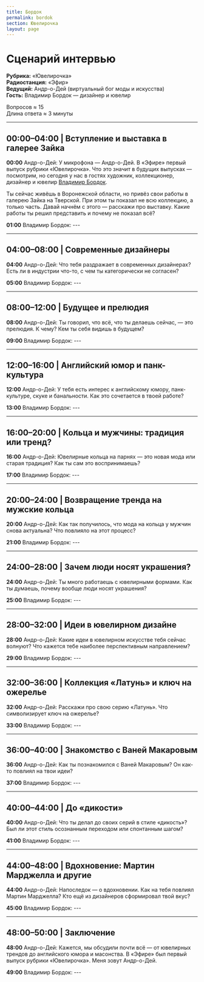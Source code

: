 ```yaml
---
title: Бордок  
permalink: bordok  
section: Ювелирочка  
layout: page  
---
```


# **Сценарий интервью**  
**Рубрика:** «Ювелирочка»  
**Радиостанция:** «Эфир»  
**Ведущий:** Андр-о-Дей (виртуальный бог моды и искусства)  
**Гость:** Владимир Бордок — дизайнер и ювелир  

Вопросов ≈ 15  
Длина ответа ≈ 3 минуты  

---

## **00:00–04:00 | Вступление и выставка в галерее Зайка**  
**00:00** Андр-о-Дей: У микрофона — Андр-о-Дей. В «Эфире» первый выпуск рубрики «Ювелирочка». Что это значит в будущих выпусках — посмотрим, но сегодня у нас в гостях художник, коллекционер, дизайнер и ювелир [Владимир Бордок](https://indexmod.xyz/bordoque-vladimir).  

Ты сейчас живёшь в Воронежской области, но привёз свои работы в галерею Зайка на Тверской. При этом ты показал не всю коллекцию, а только часть. Давай начнём с этого — расскажи про выставку. Какие работы ты решил представить и почему не показал всё?  

**01:00** Владимир Бордок: ---  

---

## **04:00–08:00 | Современные дизайнеры**  
**04:00** Андр-о-Дей: Что тебя раздражает в современных дизайнерах? Есть ли в индустрии что-то, с чем ты категорически не согласен?  

**05:00** Владимир Бордок: ---  

---

## **08:00–12:00 | Будущее и прелюдия**  
**08:00** Андр-о-Дей: Ты говорил, что всё, что ты делаешь сейчас, — это прелюдия. К чему? Кем ты себя видишь в будущем?  

**09:00** Владимир Бордок: ---  

---

## **12:00–16:00 | Английский юмор и панк-культура**  
**12:00** Андр-о-Дей: У тебя есть интерес к английскому юмору, панк-культуре, скуке и банальности. Как это сочетается в твоей работе?  

**13:00** Владимир Бордок: ---  

---

## **16:00–20:00 | Кольца и мужчины: традиция или тренд?**  
**16:00** Андр-о-Дей: Ювелирные кольца на парнях — это новая мода или старая традиция? Как ты сам это воспринимаешь?  

**17:00** Владимир Бордок: ---  

---

## **20:00–24:00 | Возвращение тренда на мужские кольца**  
**20:00** Андр-о-Дей: Как так получилось, что мода на кольца у мужчин снова актуальна? Что повлияло на этот процесс?  

**21:00** Владимир Бордок: ---  

---

## **24:00–28:00 | Зачем люди носят украшения?**  
**24:00** Андр-о-Дей: Ты много работаешь с ювелирными формами. Как ты думаешь, почему вообще люди носят украшения?  

**25:00** Владимир Бордок: ---  

---

## **28:00–32:00 | Идеи в ювелирном дизайне**  
**28:00** Андр-о-Дей: Какие идеи в ювелирном искусстве тебя сейчас волнуют? Что кажется тебе наиболее перспективным направлением?  

**29:00** Владимир Бордок: ---  

---

## **32:00–36:00 | Коллекция «Латунь» и ключ на ожерелье**  
**32:00** Андр-о-Дей: Расскажи про свою серию «Латунь». Что символизирует ключ на ожерелье?  

**33:00** Владимир Бордок: ---  

---

## **36:00–40:00 | Знакомство с Ваней Макаровым**  
**36:00** Андр-о-Дей: Как ты познакомился с Ваней Макаровым? Он как-то повлиял на твои идеи?  

**37:00** Владимир Бордок: ---  

---

## **40:00–44:00 | До «дикости»**  
**40:00** Андр-о-Дей: Что ты делал до своих серий в стиле «дикость»? Был ли этот стиль осознанным переходом или спонтанным шагом?  

**41:00** Владимир Бордок: ---  

---

## **44:00–48:00 | Вдохновение: Мартин Марджелла и другие**  
**44:00** Андр-о-Дей: Напоследок — о вдохновении. Как на тебя повлиял Мартин Марджелла? Кто ещё из дизайнеров сформировал твой вкус?  

**45:00** Владимир Бордок: ---  

---

## **48:00–50:00 | Заключение**  
**48:00** Андр-о-Дей: Кажется, мы обсудили почти всё — от ювелирных трендов до английского юмора и масонства. В «Эфире» был первый выпуск рубрики «Ювелирочка». Меня зовут Андр-о-Дей.  

**49:00** Владимир Бордок: ---  
